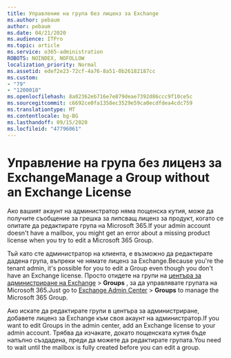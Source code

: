```yaml
---
title: Управление на група без лиценз за Exchange
ms.author: pebaum
author: pebaum
ms.date: 04/21/2020
ms.audience: ITPro
ms.topic: article
ms.service: o365-administration
ROBOTS: NOINDEX, NOFOLLOW
localization_priority: Normal
ms.assetid: edef2e23-72cf-4a76-8a51-0b26182187cc
ms.custom:
- "79"
- "1200018"
ms.openlocfilehash: 8a02362eb716e7e879deae7392d86ccc9f10ce5c
ms.sourcegitcommit: c6692ce0fa1358ec3529e59ca0ecdfdea4cdc759
ms.translationtype: MT
ms.contentlocale: bg-BG
ms.lasthandoff: 09/15/2020
ms.locfileid: "47796061"
---
```

# <a name="manage-a-group-without-an-exchange-license"></a><span data-ttu-id="6a031-102">Управление на група без лиценз за Exchange</span><span class="sxs-lookup"><span data-stu-id="6a031-102">Manage a Group without an Exchange License</span></span>

<span data-ttu-id="6a031-103">Ако вашият акаунт на администратор няма пощенска кутия, може да получите съобщение за грешка за липсващ лиценз за продукт, когато се опитате да редактирате група на Microsoft 365.</span><span class="sxs-lookup"><span data-stu-id="6a031-103">If your admin account doesn't have a mailbox, you might get an error about a missing product license when you try to edit a Microsoft 365 Group.</span></span>
  
<span data-ttu-id="6a031-104">Тъй като сте администратор на клиента, е възможно да редактирате дадена група, въпреки че нямате лиценз за Exchange.</span><span class="sxs-lookup"><span data-stu-id="6a031-104">Because you're the tenant admin, it's possible for you to edit a Group even though you don't have an Exchange license.</span></span> <span data-ttu-id="6a031-105">Просто отидете на групи на [центъра за администриране на Exchange](https://outlook.office365.com/ecp.aspx) \> **Groups** , за да управлявате групата на Microsoft 365.</span><span class="sxs-lookup"><span data-stu-id="6a031-105">Just go to [Exchange Admin Center](https://outlook.office365.com/ecp.aspx) \> **Groups** to manage the Microsoft 365 Group.</span></span>
  
<span data-ttu-id="6a031-106">Ако искате да редактирате групи в центъра за администриране, добавете лиценз за Exchange към своя акаунт на администратор.</span><span class="sxs-lookup"><span data-stu-id="6a031-106">If you want to edit Groups in the admin center, add an Exchange license to your admin account.</span></span> <span data-ttu-id="6a031-107">Трябва да изчакате, докато пощенската кутия бъде напълно създадена, преди да можете да редактирате групата.</span><span class="sxs-lookup"><span data-stu-id="6a031-107">You need to wait until the mailbox is fully created before you can edit a group.</span></span>
  